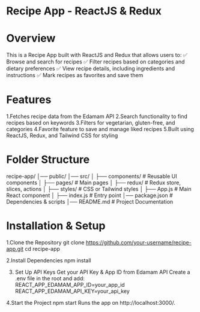 # Recipe App - ReactJS & Redux
# Overview
This is a Recipe App built with ReactJS and Redux that allows users to:
✅ Browse and search for recipes
✅ Filter recipes based on categories and dietary preferences
✅ View recipe details, including ingredients and instructions
✅ Mark recipes as favorites and save them

# Features
1.Fetches recipe data from the Edamam API
2.Search functionality to find recipes based on keywords
3.Filters for vegetarian, gluten-free, and categories
4.Favorite feature to save and manage liked recipes
5.Built using ReactJS, Redux, and Tailwind CSS for styling

# Folder Structure
recipe-app/
│── public/ 
│── src/
│   ├── components/    # Reusable UI components
│   ├── pages/         # Main pages
│   ├── redux/         # Redux store, slices, actions
│   ├── styles/        # CSS or Tailwind styles
│   ├── App.js         # Main React component
│   ├── index.js       # Entry point
│── package.json       # Dependencies & scripts
│── README.md          # Project Documentation

# Installation & Setup

1.Clone the Repository
git clone https://github.com/your-username/recipe-app.git
cd recipe-app

2️.Install Dependencies
npm install

3. Set Up API Keys
Get your API Key & App ID from Edamam API
Create a .env file in the root and add:
REACT_APP_EDAMAM_APP_ID=your_app_id
REACT_APP_EDAMAM_API_KEY=your_api_key

4️.Start the Project
npm start
Runs the app on http://localhost:3000/.
